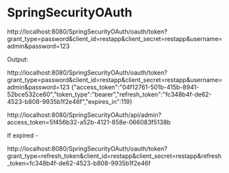 # SpringSecurityOAuth

http://localhost:8080/SpringSecurityOAuth/oauth/token?grant_type=password&client_id=restapp&client_secret=restapp&username=admin&password=123

Output:

http://localhost:8080/SpringSecurityOAuth/oauth/token?grant_type=password&client_id=restapp&client_secret=restapp&username=admin&password=123
{"access_token":"04f12761-501b-415b-8941-52bce532ce60","token_type":"bearer","refresh_token":"fc348b4f-de62-4523-b808-9935b1f2e46f","expires_in":119}

http://localhost:8080/SpringSecurityOAuth/api/admin?access_token=5f456b32-a52b-4121-858e-066083f5138b

If expired -

http://localhost:8080/SpringSecurityOAuth/oauth/token?grant_type=refresh_token&client_id=restapp&client_secret=restapp&refresh_token=fc348b4f-de62-4523-b808-9935b1f2e46f 